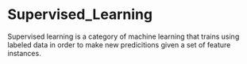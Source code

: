 # Supervised_Learning

Supervised learning is a category of machine learning that trains using labeled data in order to make new predicitions given a set of feature instances.

